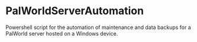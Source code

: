 # PalWorldServerAutomation
Powershell script for the automation of maintenance and data backups for a PalWorld server hosted on a Windows device.
